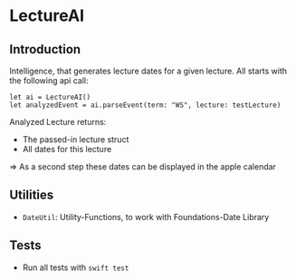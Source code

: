 # LectureAI

## Introduction

Intelligence, that generates lecture dates for a given lecture.
All starts with the following api call:
```
let ai = LectureAI()
let analyzedEvent = ai.parseEvent(term: "WS", lecture: testLecture)
```

Analyzed Lecture returns:
* The passed-in lecture struct
* All dates for this lecture

=> As a second step these dates can be displayed in the apple calendar

## Utilities

* `DateUtil`: Utility-Functions, to work with Foundations-Date Library

## Tests

* Run all tests with `swift test`  